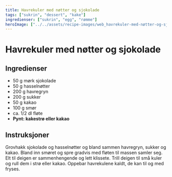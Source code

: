 ```yaml
---
title: Havrekuler med nøtter og sjokolade
tags: ["sukrin", "dessert", "kake"]
ingredienser: ["sukrin", "egg", "rømme"]
heroImage: ["../../assets/recipe-images/web_havrekuler-med-nøtter-og-sjokolade.jpg"]
---
```


# Havrekuler med nøtter og sjokolade

## Ingredienser

- 50 g mørk sjokolade
- 50 g hasselnøtter
- 200 g havregryn
- 200 g sukker
- 50 g kakao
- 100 g smør
- ca. 1/2 dl fløte
- **Pynt: kakestrø eller kakao**

## Instruksjoner

Grovhakk sjokolade og hasselnøtter og bland sammen havregryn, sukker og kakao. Bland inn smøret og spre gradvis med fløten til massen samler seg. Elt til deigen er sammenhengende og lett klissete. Trill deigen til små kuler og rull dem i strø eller kakao. Oppebar havrekulene kaldt, de kan til og med fryses.
